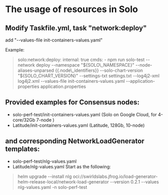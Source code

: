 # The usage of resources in Solo

## Modify Taskfile.yml, task "network:deploy"

add "--values-file init-containers-values.yaml"

Example:

> solo:network:deploy:
> internal: true
> cmds:
> \- npm run solo-test -- network deploy --namespace "${SOLO\_NAMESPACE}" --node-aliases-unparsed {{.node\_identifiers}}  --solo-chart-version "${SOLO\_CHART\_VERSION}" --settings-txt settings.txt --log4j2-xml log4j2.xml --values-file init-containers-values.yaml --application-properties application.properties

## Provided examples for Consensus nodes:

* solo-perf-test/init-containers-values.yaml (Solo on Google Cloud, for 4-core/32Gb 7-node )
* Latitude/init-containers-values.yaml (Latitude, 128Gb, 10-node)

## and corresponding NetworkLoadGenerator templates:

* solo-perf-test/nlg-values.yaml
* Latitude/nlg-values.yaml
  Start as the following:

> helm upgrade --install nlg oci://swirldslabs.jfrog.io/load-generator-helm-release-local/network-load-generator --version 0.2.1 --values nlg-values.yaml -n solo-perf-test
